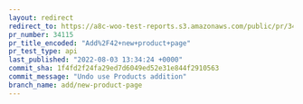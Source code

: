 ```yaml
---
layout: redirect
redirect_to: https://a8c-woo-test-reports.s3.amazonaws.com/public/pr/34115/api/index.html
pr_number: 34115
pr_title_encoded: "Add%2F42+new+product+page"
pr_test_type: api
last_published: "2022-08-03 13:34:24 +0000"
commit_sha: 1f4fd2f24fa29ed7d6049ed52e31e844f2910563
commit_message: "Undo use Products addition"
branch_name: add/new-product-page
---
```


